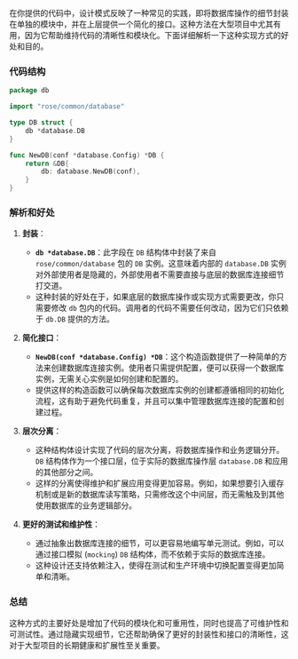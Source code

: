 在你提供的代码中，设计模式反映了一种常见的实践，即将数据库操作的细节封装在单独的模块中，并在上层提供一个简化的接口。这种方法在大型项目中尤其有用，因为它帮助维持代码的清晰性和模块化。下面详细解析一下这种实现方式的好处和目的。

### 代码结构

```go
package db

import "rose/common/database"

type DB struct {
	db *database.DB
}

func NewDB(conf *database.Config) *DB {
	return &DB{
		db: database.NewDB(conf),
	}
}
```

### 解析和好处

1. **封装**：
    - **`db *database.DB`**：此字段在 `DB` 结构体中封装了来自 `rose/common/database` 包的 `DB` 实例。这意味着内部的 `database.DB` 实例对外部使用者是隐藏的，外部使用者不需要直接与底层的数据库连接细节打交道。
    - 这种封装的好处在于，如果底层的数据库操作或实现方式需要更改，你只需要修改 `db` 包内的代码。调用者的代码不需要任何改动，因为它们只依赖于 `db.DB` 提供的方法。

2. **简化接口**：
    - **`NewDB(conf *database.Config) *DB`**：这个构造函数提供了一种简单的方法来创建数据库连接实例。使用者只需提供配置，便可以获得一个数据库实例，无需关心实例是如何创建和配置的。
    - 提供这样的构造函数可以确保每次数据库实例的创建都遵循相同的初始化流程，这有助于避免代码重复，并且可以集中管理数据库连接的配置和创建过程。

3. **层次分离**：
    - 这种结构体设计实现了代码的层次分离，将数据库操作和业务逻辑分开。`DB` 结构体作为一个接口层，位于实际的数据库操作层 `database.DB` 和应用的其他部分之间。
    - 这样的分离使得维护和扩展应用变得更加容易。例如，如果想要引入缓存机制或是新的数据库读写策略，只需修改这个中间层，而无需触及到其他使用数据库的业务逻辑部分。

4. **更好的测试和维护性**：
    - 通过抽象出数据库连接的细节，可以更容易地编写单元测试。例如，可以通过接口模拟 (`mocking`) `DB` 结构体，而不依赖于实际的数据库连接。
    - 这种设计还支持依赖注入，使得在测试和生产环境中切换配置变得更加简单和清晰。

### 总结

这种方式的主要好处是增加了代码的模块化和可重用性，同时也提高了可维护性和可测试性。通过隐藏实现细节，它还帮助确保了更好的封装性和接口的清晰性，这对于大型项目的长期健康和扩展性至关重要。